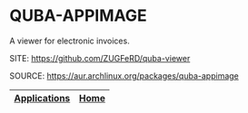 # QUBA-APPIMAGE

 A viewer for electronic invoices.

 SITE: https://github.com/ZUGFeRD/quba-viewer

 SOURCE: https://aur.archlinux.org/packages/quba-appimage

 | [Applications](https://portable-linux-apps.github.io/apps.html) | [Home](https://portable-linux-apps.github.io)
 | --- | --- |
